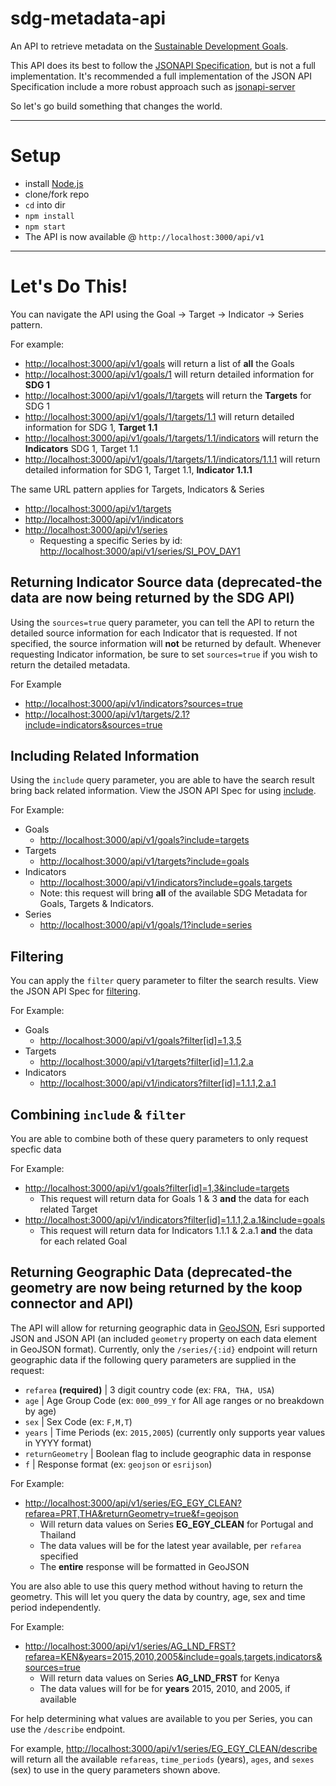 # sdg-metadata-api
An API to retrieve metadata on the [Sustainable Development Goals](http://www.un.org/sustainabledevelopment/sustainable-development-goals/). 

This API does its best to follow the [JSONAPI Specification](http://jsonapi.org/), but is not a full implementation. It's recommended a full implementation of the JSON API Specification include a more robust approach such as [jsonapi-server](https://github.com/holidayextras/jsonapi-server)

So let's go build something that changes the world.

---

# Setup
- install [Node.js](https://nodejs.org/en/)
- clone/fork repo
- `cd` into dir
- `npm install`
- `npm start`
- The API is now available @ `http://localhost:3000/api/v1`

---
# Let's Do This!
You can navigate the API using the Goal -> Target -> Indicator -> Series pattern.

For example:

- [http://localhost:3000/api/v1/goals](http://localhost:3000/api/v1/goals) will return a list of **all** the Goals
- [http://localhost:3000/api/v1/goals/1](http://localhost:3000/api/v1/goals/1) will return detailed information for **SDG 1**
- [http://localhost:3000/api/v1/goals/1/targets](http://localhost:3000/api/v1/goals/1/targets) will return the **Targets** for SDG 1
- [http://localhost:3000/api/v1/goals/1/targets/1.1](http://localhost:3000/api/v1/goals/1/targets/1.1) will return detailed information for SDG 1, **Target 1.1**
- [http://localhost:3000/api/v1/goals/1/targets/1.1/indicators](http://localhost:3000/api/v1/goals/1/targets/1.1/indicators) will return the **Indicators** SDG 1, Target 1.1
- [http://localhost:3000/api/v1/goals/1/targets/1.1/indicators/1.1.1](http://localhost:3000/api/v1/goals/1/targets/1.1/indicators/1.1.1) will return detailed information for SDG 1, Target 1.1, **Indicator 1.1.1**

The same URL pattern applies for Targets, Indicators & Series

- [http://localhost:3000/api/v1/targets](http://localhost:3000/api/v1/targets)
- [http://localhost:3000/api/v1/indicators](http://localhost:3000/api/v1/indicators)
- [http://localhost:3000/api/v1/series](http://localhost:3000/api/v1/series)
  - Requesting a specific Series by id: [http://localhost:3000/api/v1/series/SI_POV_DAY1](http://localhost:3000/api/v1/series/SI_POV_DAY1)

## Returning Indicator Source data (deprecated-the data are now being returned by the SDG API)
Using the `sources=true` query parameter, you can tell the API to return the detailed source information for each Indicator that is requested. If not specified, the source information will **not** be returned by default. Whenever requesting Indicator information, be sure to set `sources=true` if you wish to return the detailed metadata.

For Example

- [http://localhost:3000/api/v1/indicators?sources=true](http://localhost:3000/api/v1/indicators?sources=true)
- [http://localhost:3000/api/v1/targets/2.1?include=indicators&sources=true](http://localhost:3000/api/v1/targets/2.1?include=indicators&sources=true)

## Including Related Information
Using the `include` query parameter, you are able to have the search result bring back related information. View the JSON API Spec for using [include](http://jsonapi.org/format/#fetching-includes).

For Example:

- Goals
  - [http://localhost:3000/api/v1/goals?include=targets](http://localhost:3000/api/v1/goals?include=targets)
- Targets
  - [http://localhost:3000/api/v1/targets?include=goals](http://localhost:3000/api/v1/targets?include=goals)
- Indicators
  - [http://localhost:3000/api/v1/indicators?include=goals,targets](http://localhost:3000/api/v1/indicators?include=goals,targets)
  - Note: this request will bring **all** of the available SDG Metadata for Goals, Targets & Indicators.
- Series
  - [http://localhost:3000/api/v1/goals/1?include=series](http://localhost:3000/api/v1/goals/1?include=series)

## Filtering
You can apply the `filter` query parameter to filter the search results. View the JSON API Spec for [filtering](http://jsonapi.org/format/#fetching-filtering).

For Example:

- Goals
  - [http://localhost:3000/api/v1/goals?filter[id]=1,3,5](http://localhost:3000/api/v1/goals?filter[id]=1,3,5)
- Targets
  - [http://localhost:3000/api/v1/targets?filter[id]=1.1,2.a](http://localhost:3000/api/v1/targets?filter[id]=1.1,2.a)
- Indicators
  - [http://localhost:3000/api/v1/indicators?filter[id]=1.1.1,2.a.1](http://localhost:3000/api/v1/indicators?filter[id]=1.1,2.a.1)

## Combining `include` & `filter`
You are able to combine both of these query parameters to only request specfic data

For Example:

- [http://localhost:3000/api/v1/goals?filter[id]=1,3&include=targets](http://localhost:3000/api/v1/goals?filter[id]=1,3&include=targets)
  - This request will return data for Goals 1 & 3 **and** the data for each related Target
- [http://localhost:3000/api/v1/indicators?filter[id]=1.1.1,2.a.1&include=goals](http://localhost:3000/api/v1/indicators?filter[id]=1.1.1,2.a.1&include=goals)
  - This request will return data for Indicators 1.1.1 & 2.a.1 **and** the data for each related Goal
  
## Returning Geographic Data (deprecated-the geometry are now being returned by the koop connector and API)
The API will allow for returning geographic data in [GeoJSON](http://geojson.org/geojson-spec.html), Esri supported JSON and JSON API (an included `geometry` property on each data element in GeoJSON format). Currently, only the `/series/{:id}` endpoint will return geographic data if the following query parameters are supplied in the request:

  - `refarea` **(required)** | 3 digit country code (ex: `FRA, THA, USA`)
  - `age` | Age Group Code (ex: `000_099_Y` for All age ranges or no breakdown by age)
  - `sex` | Sex Code (ex: `F,M,T`)
  - `years` | Time Periods (ex: `2015,2005`) (currently only supports year values in YYYY format)
  - `returnGeometry` | Boolean flag to include geographic data in response
  - `f`	| Response format (ex: `geojson` or `esrijson`)
  
For Example:

- [http://localhost:3000/api/v1/series/EG_EGY_CLEAN?refarea=PRT,THA&returnGeometry=true&f=geojson]([http://localhost:3000/api/v1//series/EG_EGY_CLEAN?refarea=PRT,THA&returnGeometry=true&f=geojson)
  - Will return data values on Series **EG_EGY_CLEAN** for Portugal and Thailand
  - The data values will be for the latest year available, per `refarea` specified
  - The **entire** response will be formatted in GeoJSON

You are also able to use this query method without having to return the geometry. This will let you query the data by country, age, sex and time period independently.

For Example:

- [http://localhost:3000/api/v1/series/AG_LND_FRST?refarea=KEN&years=2015,2010,2005&include=goals,targets,indicators&sources=true](http://localhost:3000/api/v1/series/AG_LND_FRST?refarea=KEN&years=2015,2010,2005&include=goals,targets,indicators&sources=true)
  - Will return data values on Series **AG_LND_FRST** for Kenya
  - The data values will for be for **years** 2015, 2010, and 2005, if available
  
For help determining what values are available to you per Series, you can use the `/describe` endpoint.

For example, [http://localhost:3000/api/v1/series/EG_EGY_CLEAN/describe](http://localhost:3000/api/v1/series/EG_EGY_CLEAN/describe) will return all the available `refareas`, `time_periods` (years), `ages`, and `sexes` (sex) to use in the query parameters shown above.

